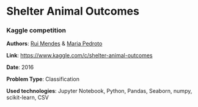 # Shelter Animal Outcomes

### Kaggle competition 

**Authors**: [Rui Mendes](https://github.com/rui-mendes) & [Maria Pedroto](https://github.com/maria-pedroto)

**Link**: https://www.kaggle.com/c/shelter-animal-outcomes

**Date**: 2016

**Problem Type**: Classification

**Used technologies**: Jupyter Notebook, Python, Pandas, Seaborn, numpy, scikit-learn, CSV
